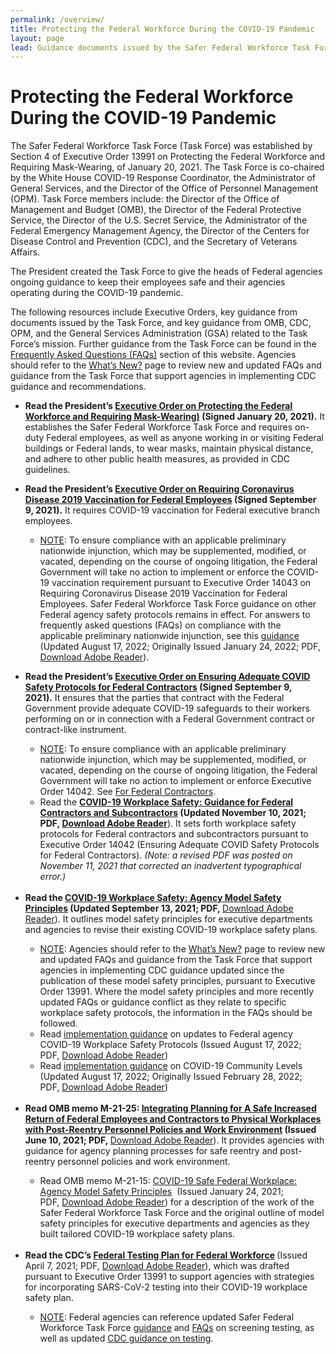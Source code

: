 ```yaml
---
permalink: /overview/
title: Protecting the Federal Workforce During the COVID-19 Pandemic
layout: page
lead: Guidance documents issued by the Safer Federal Workforce Task Force or OMB, related to the Task Force’s mission
---
```


# Protecting the Federal Workforce During the COVID-19 Pandemic

<p>The Safer Federal Workforce Task Force (Task Force) was established by Section 4 of Executive Order 13991 on Protecting the Federal Workforce and Requiring Mask-Wearing, of January 20, 2021. The Task Force is co-chaired by the White House COVID-19 Response Coordinator, the Administrator of General Services, and the Director of the Office of Personnel Management (OPM). Task Force members include: the Director of the Office of Management and Budget (OMB), the Director of the Federal Protective Service, the Director of the U.S. Secret Service, the Administrator of the Federal Emergency Management Agency, the Director of the Centers for Disease Control and Prevention (CDC), and the Secretary of Veterans Affairs. </p>
<p>The President created the Task Force to give the heads of Federal agencies ongoing guidance to keep their employees safe and their agencies operating during the COVID-19 pandemic.</p>
<p>The following resources include Executive Orders, key guidance from documents issued by the Task Force, and key guidance from OMB, CDC, OPM, and the General Services Administration (GSA) related to the Task Force’s mission. Further guidance from the Task Force can be found in the <a href="https://www.saferfederalworkforce.gov/faq/">Frequently Asked Questions (FAQs)</a> section of this website. Agencies should refer to the <a href="https://www.saferfederalworkforce.gov/new/">What’s New?</a> page to review new and updated FAQs and guidance from the Task Force that support agencies in implementing CDC guidance and recommendations.</p>
<p>
    <ul>
        <li><b>Read the President’s <a href="https://www.whitehouse.gov/briefing-room/presidential-actions/2021/01/20/executive-order-protecting-the-federal-workforce-and-requiring-mask-wearing/">Executive Order on Protecting the Federal Workforce and Requiring Mask-Wearing)</a> (Signed January 20, 2021).</b> It establishes the Safer Federal Workforce Task Force and requires on-duty Federal employees, as well as anyone working in or visiting Federal buildings or Federal lands, to wear masks, maintain physical distance, and adhere to other public health measures, as provided in CDC guidelines.</li>
    </ul>
    <p>
        <ul>
            <li><strong>Read the President’s <a href="https://www.whitehouse.gov/briefing-room/presidential-actions/2021/09/09/executive-order-on-requiring-coronavirus-disease-2019-vaccination-for-federal-employees/">Executive Order on Requiring Coronavirus Disease 2019 Vaccination for Federal Employees</a> (Signed September 9, 2021).</strong> It requires COVID-19 vaccination for Federal executive branch employees.
            </li>
            <ul>
                <li>
                    <u>NOTE</u>: To ensure compliance with an applicable preliminary nationwide injunction, which may be supplemented, modified, or vacated, depending on the course of ongoing litigation, the Federal Government will take no action to implement or enforce the COVID-19 vaccination requirement pursuant to Executive Order 14043 on Requiring Coronavirus Disease 2019 Vaccination for Federal Employees. Safer Federal Workforce Task Force guidance on other Federal agency safety protocols remains in effect. For answers to frequently asked questions (FAQs) on compliance with the applicable preliminary nationwide injunction, see this <a href="https://www.saferfederalworkforce.gov/downloads/Updated%20FAQs_compliance_injunction_EO%2014043_20220817.pdf">guidance</a> (Updated August 17, 2022; Originally Issued January 24, 2022; PDF, <a href="https://get2.adobe.com/reader/">Download Adobe Reader</a>).
                </li>
            </ul>
        </ul>
        <ul> 
            <li><strong>Read the President&rsquo;s&nbsp;</strong><a href="https://www.whitehouse.gov/briefing-room/presidential-actions/2021/09/09/executive-order-on-ensuring-adequate-covid-safety-protocols-for-federal-contractors/"><strong>Executive Order on Ensuring Adequate COVID Safety Protocols for Federal Contractors</strong></a><strong>&nbsp;(Signed September 9, 2021).</strong>&nbsp;It ensures that the parties that contract with the Federal Government provide adequate COVID-19 safeguards to their workers performing on or in connection with a Federal Government contract or contract-like instrument.</li>
            <ul>
                <li><u>NOTE</u>: To ensure compliance with an applicable preliminary nationwide injunction, which may be supplemented, modified, or vacated, depending on the course of ongoing litigation, the Federal Government will take no action to implement or enforce Executive Order 14042. See <a href="https://www.saferfederalworkforce.gov/contractors">For Federal Contractors</a>.&nbsp;</li>
                <li>Read the&nbsp;<a href="https://www.saferfederalworkforce.gov/downloads/Guidance%20for%20Federal%20Contractors_Safer%20Federal%20Workforce%20Task%20Force_20211110.pdf"><strong>COVID-19 Workplace Safety: Guidance for Federal Contractors and Subcontractors</a>&nbsp;(Updated November 10, 2021; PDF,&nbsp;<a href="https://get2.adobe.com/reader/">Download Adobe Reader</a></strong>). It sets forth workplace safety protocols for Federal contractors and subcontractors pursuant to Executive Order 14042 (Ensuring Adequate COVID Safety Protocols for Federal Contractors).&nbsp;<em>(Note: a revised PDF was posted on November 11, 2021 that corrected an inadvertent typographical error.)</em></li>
            </ul><br>
            <li><strong>Read the&nbsp;<a href="https://www.saferfederalworkforce.gov/downloads/updates%20to%20model%20safety%20principles%209.13.21.pdf">COVID-19 Workplace Safety: Agency Model Safety Principles</a>&nbsp;(Updated September 13, 2021; PDF,&nbsp;</strong><a href="https://get2.adobe.com/reader/">Download Adobe Reader</a>). It outlines model safety principles for executive departments and agencies to revise their existing COVID-19 workplace safety plans.</li>
            <ul>
                <li><u>NOTE</u>:&nbsp;Agencies should refer to the&nbsp;<a href="https://www.saferfederalworkforce.gov/new/">What&rsquo;s New?</a>&nbsp;page to review new and updated FAQs and guidance from the Task Force that support agencies in implementing CDC guidance updated since the publication of these model safety principles, pursuant to Executive Order 13991. Where the model safety principles and more recently updated FAQs or guidance conflict as they relate to specific workplace safety protocols, the information in the FAQs should be followed.</li>
                <li>Read&nbsp;<a href="https://www.saferfederalworkforce.gov/downloads/Initial%20Implementation%20Guidance_CDC%20Streamline_20220817.pdf">implementation guidance</a>&nbsp;on updates to Federal agency COVID-19 Workplace Safety Protocols (Issued August 17, 2022; PDF,&nbsp;<a href="https://get2.adobe.com/reader/">Download Adobe Reader</a>)</li>
                <li>Read&nbsp;<a href="https://www.saferfederalworkforce.gov/downloads/COVID-19%20Community%20Levels_Guidance%20for%20Federal%20Agencies_20220817.pdf">implementation guidance</a>&nbsp;on COVID-19 Community Levels (Updated August 17, 2022; Originally Issued February 28, 2022; PDF,&nbsp;<a href="https://get2.adobe.com/reader/">Download Adobe Reader</a>)</li>
            </ul><br>
            <li><strong>Read OMB memo M-21-25:&nbsp;<a href="https://www.whitehouse.gov/wp-content/uploads/2021/06/M-21-25.pdf">Integrating Planning for A Safe Increased Return of Federal Employees and Contractors to Physical Workplaces with Post-Reentry Personnel Policies and Work Environment</a>&nbsp;(Issued June 10, 2021; PDF,&nbsp;</strong><a href="https://get2.adobe.com/reader/">Download Adobe Reader</a>).&nbsp;It provides agencies with guidance for agency planning processes for safe reentry and post-reentry personnel policies and work environment.</li>
            <ul>
                <li>Read OMB memo M-21-15:&nbsp;<a href="https://www.whitehouse.gov/wp-content/uploads/2021/01/M-21-15.pdf">COVID-19 Safe Federal Workplace: Agency Model Safety Principles</a>&nbsp; (Issued January 24, 2021; PDF,&nbsp;<a href="https://get2.adobe.com/reader/">Download Adobe Reader</a>) for a description of the work of the Safer Federal Workforce Task Force and the original outline of model safety principles for executive departments and agencies as they built tailored COVID-19 workplace safety plans.</li>
            </ul><br>
            <li><strong>Read the CDC&rsquo;s&nbsp;<a href="https://www.saferfederalworkforce.gov/downloads/Federal%20Testing%20Recommendations%20FINAL.pdf">Federal Testing Plan for Federal Workforce</a>&nbsp;</strong>(Issued April 7, 2021; PDF,&nbsp;<a href="https://get2.adobe.com/reader/">Download Adobe Reader</a>), which was drafted pursuant to Executive Order 13991 to support agencies with strategies for incorporating SARS-CoV-2 testing into their COVID-19 workplace safety plan.</li>   
          <ul>
    <li><u>NOTE</u>: Federal agencies can reference updated Safer Federal Workforce Task Force <a href="https://www.saferfederalworkforce.gov/downloads/Initial%20Implementation%20Guidance_CDC%20Streamline_20220817.pdf">guidance</a> and <a href="https://www.saferfederalworkforce.gov/faq/testing/">FAQs</a> on screening testing, as well as updated <a href="https://www.cdc.gov/coronavirus/2019-ncov/hcp/testing-overview.html">CDC guidance on testing</a>.</li>
        </ul><br>

